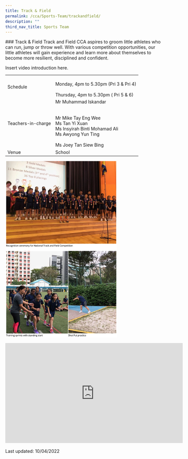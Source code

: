 ```yaml
---
title: Track & Field
permalink: /cca/Sports-Team/trackandfield/
description: ""
third_nav_title: Sports Team
---
```



</div>### Track & Field
Track and Field CCA aspires to groom little athletes who can run, jump or throw well. With various competition opportunities, our little athletes will gain experience and learn more about themselves to become more resilient, disciplined and confident.

Insert video introduction here.

|  |  |
|---|---|
| Schedule | <br>Monday, 4pm to 5.30pm (Pri 3 & Pri 4)  <br><br>Thursday, 4pm to 5.30pm ( Pri 5 & 6)  |
| Teachers-in-charge  | Mr Muhammad Iskandar<br><br><br>Mr Mike Tay Eng Wee<br>Ms Tan Yi Xuan<br>Ms Insyirah Binti Mohamad Ali<br>Ms Awyong Yun Ting<br><br>Ms Joey Tan Siew Bing<br> |
|  Venue |  School |

<img src="/images/cca2.png" 
     style="width:70%">

<div class="bp-youtube">

<iframe width="560" height="315" src="https://www.youtube.com/embed/dkE93Fz7bsY" title="YouTube video player" frameborder="0" allow="accelerometer; autoplay; clipboard-write; encrypted-media; gyroscope; picture-in-picture" allowfullscreen></iframe>

</div>

Last updated: 10/04/2022